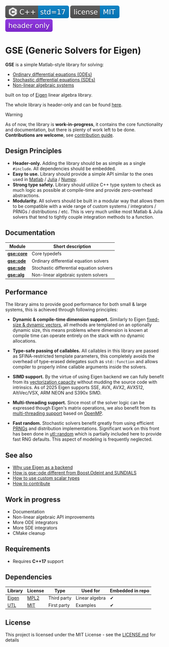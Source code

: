 [<img src ="docs/images/icon_cpp_std_17.svg">](https://en.wikipedia.org/wiki/C%2B%2B#Standardization)
[<img src ="docs/images/icon_license_mit.svg">](./LICENSE.md)
[<img src ="docs/images/icon_header_only.svg">](https://en.wikipedia.org/wiki/Header-only)

# GSE (Generic Solvers for Eigen)

**GSE** is a simple Matlab-style library for solving:

- [Ordinary differential equations (ODEs)](https://en.wikipedia.org/wiki/Ordinary_differential_equation)
- [Stochastic differential equations (SDEs)](https://en.wikipedia.org/wiki/Stochastic_differential_equation)
- [Non-linear algebraic systems](https://en.wikipedia.org/wiki/Nonlinear_system)

built on top of [Eigen](https://eigen.tuxfamily.org/index.php?title=Main_Page) linear algebra library.

The whole library is header-only and can be found [here](include/).

> [!Warning]
> As of now, the library is **work-in-progress**, it contains the core functionality and documentation, but there is plenty of work left to be done. **Contributions are welcome**, see [contribution guide](./CONTRIBUTING.md).

## Design Principles

- **Header-only.** Adding the library should be as simple as a single `#include`. All dependencies should be embedded.
- **Easy to use.** Library should provide a simple API similar to the ones used in [Matlab](https://en.wikipedia.org/wiki/MATLAB) / [Julia](https://en.wikipedia.org/wiki/Julia_(programming_language)) / [Numpy](https://github.com/numpy/numpy).
- **Strong type safety.** Library should utilize C++ type system to check as much logic as possible at compile-time and provide zero-overhead abstractions.
- **Modularity.** All solvers should be built in a modular way that allows them to be compatible with a wide range of custom systems / integrators / PRNGs / distributions / etc. This is very much unlike most Matlab & Julia solvers that tend to tightly couple integration methods to a function.

## Documentation

| Module                                 | Short description                        |
| -------------------------------------- | ---------------------------------------- |
| [**gse::core**](./docs/module_core.md) | Core typedefs                            |
| [**gse::ode**](./docs/module_ode.md)   | Ordinary differential equation solvers   |
| [**gse::sde**](./docs/module_sde.md)   | Stochastic differential equation solvers |
| [**gse::alg**](./docs/module_alg.md)   | Non-linear algebraic system solvers      |

## Performance

The library aims to provide good performance for both small & large systems, this is achieved through following principles:

- **Dynamic & compile-time dimension support.** Similarly to Eigen [fixed-size & dynamic vectors](https://eigen.tuxfamily.org/dox/group__TopicFixedSizeVectorizable.html), all methods are templated on an optionally dynamic size, this means problems where dimension is known at compile time can operate entirely on the stack with no dynamic allocations.

- **Type-safe passing of callables.** All callables in this library are passed as SFINA-restricted template parameters, this completely avoids the overhead of type-erased delegates such as `std::function` and allows compiler to properly inline callable arguments inside the solvers.

- **SIMD support.** By the virtue of using Eigen backend we can fully benefit from its [vectorization capacity](http://eigen.tuxfamily.org/index.php?title=FAQ#Vectorization) without mudding the source code with intrinsics. As of 2025 Eigen supports SSE, AVX, AVX2, AVX512, AltiVec/VSX, ARM NEON and S390x SIMD.

- **Multi-threading support.** Since most of the solver logic can be expressed though Eigen's matrix operations, we also benefit from its [multi-threading support](https://eigen.tuxfamily.org/dox/TopicMultiThreading.html) based on [OpenMP](https://en.wikipedia.org/wiki/OpenMP).

- **Fast random.** Stochastic solvers benefit greatly from using efficient [PRNGs](https://en.wikipedia.org/wiki/Pseudorandom_number_generator) and distribution implementations. Significant work on this front has been done in [utl::random](https://github.com/DmitriBogdanov/UTL/blob/master/docs/module_random.md) which is partially included here to provide fast RNG defaults. This aspect of modeling is frequently neglected.

## See also

- [Why use Eigen as a backend](./docs/guide_backend_motivation.md)
- [How is gse::ode different from Boost.Odeint and SUNDIALS](./docs/guide_library_differences.md)
- [How to use custom scalar types](./docs/guide_custom_scalar_types.md)
- [How to contribute](./CONTRIBUTING.md)

## Work in progress

- Documentation
- Non-linear algebraic API improvements
- More ODE integrators
- More SDE integrators
- CMake cleanup

## Requirements

- Requires **C++17** support

## Dependencies

| Library                                      | License                                                      | Type        | Used for       | Embedded in repo |
| -------------------------------------------- | ------------------------------------------------------------ | ----------- | -------------- | ---------------- |
| [Eigen](https://eigen.tuxfamily.org)         | [MPL2](https://eigen.tuxfamily.org/index.php?title=Main_Page#License) | Third party | Linear algebra | ✔                |
| [UTL](https://github.com/DmitriBogdanov/UTL) | [MIT](https://github.com/DmitriBogdanov/UTL/blob/master/LICENSE.md) | First party | Examples       | ✔                |

## License

This project is licensed under the MIT License - see the [LICENSE.md](https://github.com/DmitriBogdanov/prototyping_utils/blob/master/LICENSE.md) for details
